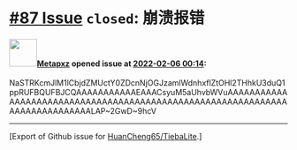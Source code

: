 # [\#87 Issue](https://github.com/HuanCheng65/TiebaLite/issues/87) `closed`: 崩溃报错

#### <img src="https://avatars.githubusercontent.com/u/97925707?v=4" width="50">[Metapxz](https://github.com/Metapxz) opened issue at [2022-02-06 00:14](https://github.com/HuanCheng65/TiebaLite/issues/87):

NaSTRKcmJlM1lCbjdZMUctY0ZDcnNjOGJzamlWdnhxflZtOHl2THhkU3duQ1ppRUFBQUFBJCQAAAAAAAAAAAEAAACsyuM5aUhvbWVuAAAAAAAAAAAAAAAAAAAAAAAAAAAAAAAAAAAAAAAAAAAAAAAAAAAAAAAAAAAAAAAAAAAAAAAAAAAAALAP~2GwD~9hcV




-------------------------------------------------------------------------------



[Export of Github issue for [HuanCheng65/TiebaLite](https://github.com/HuanCheng65/TiebaLite).]
